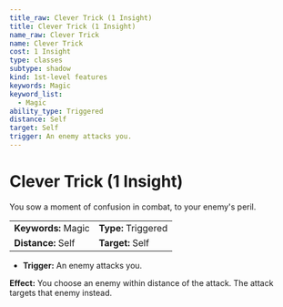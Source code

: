 ```yaml
---
title_raw: Clever Trick (1 Insight)
title: Clever Trick (1 Insight)
name_raw: Clever Trick
name: Clever Trick
cost: 1 Insight
type: classes
subtype: shadow
kind: 1st-level features
keywords: Magic
keyword_list:
  - Magic
ability_type: Triggered
distance: Self
target: Self
trigger: An enemy attacks you.
---
```


# Clever Trick (1 Insight)

You sow a moment of confusion in combat, to your enemy's peril.

|                     |                     |
| :------------------ | :------------------ |
| **Keywords:** Magic | **Type:** Triggered |
| **Distance:** Self  | **Target:** Self    |

- **Trigger:** An enemy attacks you.

**Effect:** You choose an enemy within distance of the attack. The attack targets that enemy instead.
